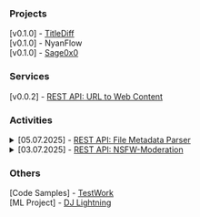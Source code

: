 ### Projects
[v0.1.0] - <a href="https://github.com/aintp3d0/TitleDiff">TitleDiff</a><br />
[v0.1.0] - NyanFlow<br />
[v0.1.0] - <a href="https://github.com/sh1chan/Sage0x0">Sage0x0</a><br />

### Services
[v0.0.2] - <a href="https://github.com/ames0k0/url-to-web-content">REST API: URL to Web Content</a><br />

### Activities
<details>
  <summary>[05.07.2025] - <a href="https://github.com/ames0k0/TT--FastAPI--File-Metadata-Parser">REST API: File Metadata Parser</a></summary>
  REST API application that is a wrapper around a third-party service that parses file metadata<br />

  Tech Stack: `Python`, `FastAPI`, `Requests`, `bs4`, `PostgreSQL`, `Uvicorn`, `Docker Compose`
  <p align="center"><img src="./static/activities/FileMetadataParser.png" /></p>
</details>
<details>
  <summary>[03.07.2025] - <a href="https://github.com/ames0k0/TT--FastAPI--NSFW-Moderation">REST API: NSFW-Moderation</a></summary>
  REST API application that wraps a third-party service that detects NSFW<br />

  Tech Stack: `Python`, `FastAPI`, `Pydantic`, `HTTPX`, `Uvicorn`
  <p align="center"><img src="./static/activities/NSFWModeration.png" /></p>
</details>

### Others
[Code Samples] - <a href="https://github.com/ames0k0/TestWork">TestWork</a><br />
[ML Project] - <a href="https://github.com/ames0k0/datachi/blob/master/dj-lightning/test_v2.gif">DJ Lightning</a><br />

